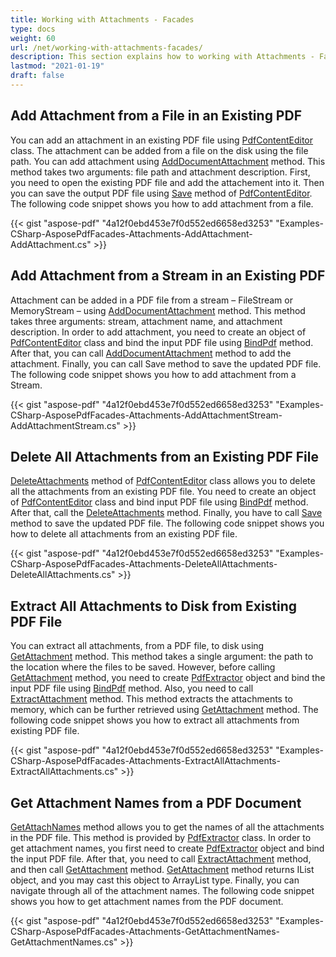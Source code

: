 ```yaml
---
title: Working with Attachments - Facades
type: docs
weight: 60
url: /net/working-with-attachments-facades/
description: This section explains how to working with Attachments - Facades using PdfContentEditor Class.
lastmod: "2021-01-19"
draft: false
---
```


## Add Attachment from a File in an Existing PDF

You can add an attachment in an existing PDF file using [PdfContentEditor](https://apireference.aspose.com/pdf/net/aspose.pdf.facades/pdfcontenteditor) class. The attachment can be added from a file on the disk using the file path. You can add attachment using [AddDocumentAttachment](https://apireference.aspose.com/pdf/net/aspose.pdf.facades/pdfcontenteditor/methods/adddocumentattachment) method. This method takes two arguments: file path and attachment description. First, you need to open the existing PDF file and add the attachement into it. Then you can save the output PDF file using [Save](https://apireference.aspose.com/pdf/net/aspose.pdf/document/methods/save/index) method of [PdfContentEditor](https://apireference.aspose.com/pdf/net/aspose.pdf.facades/pdfcontenteditor). The following code snippet shows you how to add attachment from a file.



{{< gist "aspose-pdf" "4a12f0ebd453e7f0d552ed6658ed3253" "Examples-CSharp-AsposePdfFacades-Attachments-AddAttachment-AddAttachment.cs" >}}

## Add Attachment from a Stream in an Existing PDF

Attachment can be added in a PDF file from a stream – FileStream or MemoryStream – using [AddDocumentAttachment](https://apireference.aspose.com/pdf/net/aspose.pdf.facades/pdfcontenteditor/methods/adddocumentattachment) method. This method takes three arguments: stream, attachment name, and attachment description. In order to add attachment, you need to create an object of [PdfContentEditor](https://apireference.aspose.com/pdf/net/aspose.pdf.facades/pdfcontenteditor) class and bind the input PDF file using [BindPdf](https://apireference.aspose.com/pdf/net/aspose.pdf.facades/facade/methods/bindpdf/index) method. After that, you can call [AddDocumentAttachment](https://apireference.aspose.com/pdf/net/aspose.pdf.facades/pdfcontenteditor/methods/adddocumentattachment) method to add the attachment. Finally, you can call Save method to save the updated PDF file. The following code snippet shows you how to add attachment from a Stream.



{{< gist "aspose-pdf" "4a12f0ebd453e7f0d552ed6658ed3253" "Examples-CSharp-AsposePdfFacades-Attachments-AddAttachmentStream-AddAttachmentStream.cs" >}}

## Delete All Attachments from an Existing PDF File

[DeleteAttachments](https://apireference.aspose.com/pdf/net/aspose.pdf.facades/pdfcontenteditor/methods/deleteattachments) method of [PdfContentEditor](https://apireference.aspose.com/pdf/net/aspose.pdf.facades/pdfcontenteditor) class allows you to delete all the attachments from an existing PDF file. You need to create an object of [PdfContentEditor](https://apireference.aspose.com/pdf/net/aspose.pdf.facades/pdfcontenteditor) class and bind input PDF file using [BindPdf](https://apireference.aspose.com/pdf/net/aspose.pdf.facades/facade/methods/bindpdf/index) method. After that, call the [DeleteAttachments](https://apireference.aspose.com/pdf/net/aspose.pdf.facades/pdfcontenteditor/methods/deleteattachments) method. Finally, you have to call [Save](https://apireference.aspose.com/pdf/net/aspose.pdf/document/methods/save/index) method to save the updated PDF file. The following code snippet shows you how to delete all attachments from an existing PDF file.



{{< gist "aspose-pdf" "4a12f0ebd453e7f0d552ed6658ed3253" "Examples-CSharp-AsposePdfFacades-Attachments-DeleteAllAttachments-DeleteAllAttachments.cs" >}}

## Extract All Attachments to Disk from Existing PDF File

You can extract all attachments, from a PDF file, to disk using [GetAttachment](https://apireference.aspose.com/pdf/net/aspose.pdf.facades.pdfextractor/getattachment/methods/1) method. This method takes a single argument: the path to the location where the files to be saved. However, before calling [GetAttachment](https://apireference.aspose.com/pdf/net/aspose.pdf.facades.pdfextractor/getattachment/methods/1) method, you need to create [PdfExtractor](https://apireference.aspose.com/pdf/net/aspose.pdf.facades/pdfextractor) object and bind the input PDF file using [BindPdf](https://apireference.aspose.com/pdf/net/aspose.pdf.facades/facade/methods/bindpdf/index) method. Also, you need to call [ExtractAttachment](https://apireference.aspose.com/pdf/net/aspose.pdf.facades/pdfextractor/methods/extractattachment) method. This method extracts the attachments to memory, which can be further retrieved using [GetAttachment](https://apireference.aspose.com/pdf/net/aspose.pdf.facades.pdfextractor/getattachment/methods/1) method. The following code snippet shows you how to extract all attachments from existing PDF file.



{{< gist "aspose-pdf" "4a12f0ebd453e7f0d552ed6658ed3253" "Examples-CSharp-AsposePdfFacades-Attachments-ExtractAllAttachments-ExtractAllAttachments.cs" >}}

## Get Attachment Names from a PDF Document

[GetAttachNames](https://apireference.aspose.com/pdf/net/aspose.pdf.facades/pdfextractor/methods/getattachnames) method allows you to get the names of all the attachments in the PDF file. This method is provided by [PdfExtractor](https://apireference.aspose.com/pdf/net/aspose.pdf.facades/pdfextractor) class. In order to get attachment names, you first need to create [PdfExtractor](https://apireference.aspose.com/pdf/net/aspose.pdf.facades/pdfextractor) object and bind the input PDF file. After that, you need to call [ExtractAttachment](https://apireference.aspose.com/pdf/net/aspose.pdf.facades/pdfextractor/methods/extractattachment) method, and then call [GetAttachment](https://apireference.aspose.com/pdf/net/aspose.pdf.facades.pdfextractor/getattachment/methods/1) method. [GetAttachment](https://apireference.aspose.com/pdf/net/aspose.pdf.facades.pdfextractor/getattachment/methods/1) method returns IList object, and you may cast this object to ArrayList type. Finally, you can navigate through all of the attachment names. The following code snippet shows you how to get attachment names from the PDF document.



{{< gist "aspose-pdf" "4a12f0ebd453e7f0d552ed6658ed3253" "Examples-CSharp-AsposePdfFacades-Attachments-GetAttachmentNames-GetAttachmentNames.cs" >}}
